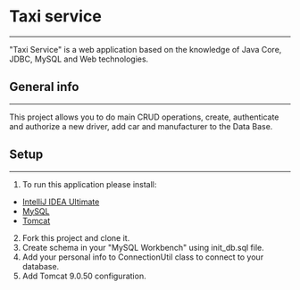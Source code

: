 # Taxi service
____
"Taxi Service" is a web application based on the knowledge of Java Core, JDBC, MySQL and Web technologies.
## General info
____
This project allows you to do main CRUD operations, create, authenticate and authorize a new driver, add car and manufacturer to the Data Base.
## Setup
____
1) To run this application please install:
* [IntelliJ IDEA Ultimate](https://www.jetbrains.com/lp/intellij-frameworks/)
* [MySQL](https://www.softportal.com/software-65-mysql.html)
* [Tomcat](https://archive.apache.org/dist/tomcat/tomcat-9/v9.0.50/bin/)
2) Fork this project and clone it. 
3) Create schema in your "MySQL Workbench" using init_db.sql file. 
4) Add your personal info to ConnectionUtil class to connect to your database. 
5) Add Tomcat 9.0.50 configuration.
